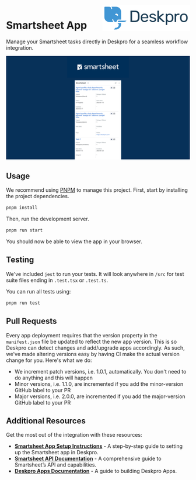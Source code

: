 <img align="right" alt="Deskpro Logo" src="./docs/assets/deskpro-logo.svg" />

# Smartsheet App
Manage your Smartsheet tasks directly in Deskpro for a seamless workflow integration.

![Screenshot of the Smartsheet App](./docs/assets/smartsheet-app-screenshot.jpg)

## **Usage**
We recommend using [PNPM](https://pnpm.io/) to manage this project. First, start by installing the project 
dependencies.

```bash
pnpm install
```

Then, run the development server.

```bash
pnpm run start
```

You should now be able to view the app in your browser.

## **Testing**

We've included `jest` to run your tests. It will look anywhere in `/src` for test suite files ending in `.test.tsx` or `.test.ts`.

You can run all tests using:

```bash
pnpm run test
```

## **Pull Requests**
Every app deployment requires that the version property in the `manifest.json` file be updated to reflect the new app version. This is so Deskpro can detect changes and add/upgrade apps accordingly. As such, we've made altering versions easy by having CI make the actual version change for you. Here's what we do:

* We increment patch versions, i.e. 1.0.1, automatically. You don't need to do anything and this will happen
* Minor versions, i.e. 1.1.0, are incremented if you add the minor-version GitHub label to your PR
* Major versions, i.e. 2.0.0, are incremented if you add the major-version GitHub label to your PR

## **Additional Resources**

Get the most out of the integration with these resources:

- **[Smartsheet App Setup Instructions](./SETUP.md)** - A step-by-step guide to setting up the Smartsheet app in Deskpro.
- **[Smartsheet API Documentation](https://smartsheet.redoc.ly/)** - A comprehensive guide to Smartsheet’s API and capabilities.
- **[Deskpro Apps Documentation](https://support.deskpro.com/ga/guides/developers/anatomy-of-an-app)** - A guide to building Deskpro Apps.
